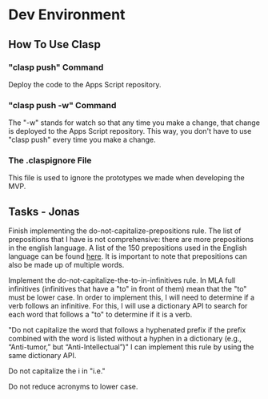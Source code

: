 # Dev Environment
## How To Use Clasp
### "clasp push" Command
Deploy the code to the Apps Script repository.

### "clasp push -w" Command
The "-w" stands for watch so that any time you make a change, that change is 
deployed to the Apps Script repository. This way, you don't have to use "clasp
push" every time you make a change. 

### The .claspignore File
This file is used to ignore the prototypes we made when developing the MVP.

## Tasks - Jonas
Finish implementing the do-not-capitalize-prepositions rule. The list of
prepositions that I have is not comprehensive: there are more prepositions in
the english language. A list of the 150 prepositions used in the English
language can be found [here](https://7esl.com/list-of-prepositions/). It is
important to note that prepositions can also be made up of multiple words.

Implement the do-not-capitalize-the-to-in-infinitives rule. In MLA full 
infinitives (infinitives that have a "to" in front of them) mean that the "to"
must be lower case. In order to implement this, I will need to determine if a 
verb follows an infinitive. For this, I will use a dictionary API to search
for each word that follows a "to" to determine if it is a verb.

"Do not capitalize the word that follows a hyphenated prefix if the prefix combined with the word is listed without a hyphen in a dictionary (e.g., “Anti-tumor,” but “Anti-Intellectual”)" I can implement this rule by using the same dictionary API.

Do not capitalize the i in "i.e." 

Do not reduce acronyms to lower case.
